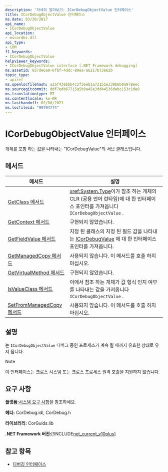 ```yaml
---
description: '자세히 알아보기: ICorDebugObjectValue 인터페이스'
title: ICorDebugObjectValue 인터페이스
ms.date: 03/30/2017
api_name:
- ICorDebugObjectValue
api_location:
- mscordbi.dll
api_type:
- COM
f1_keywords:
- ICorDebugObjectValue
helpviewer_keywords:
- ICorDebugObjectValue interface [.NET Framework debugging]
ms.assetid: 937de6a0-6fbf-4ddc-80ea-a6217b73e62b
topic_type:
- apiref
ms.openlocfilehash: a2af438bbb4c2f56eb1a72151e339b6b0a978eec
ms.sourcegitcommit: ddf7edb67715a5b9a45e3dd44536dabc153c1de0
ms.translationtype: MT
ms.contentlocale: ko-KR
ms.lasthandoff: 02/06/2021
ms.locfileid: "99794774"
---
```

# <a name="icordebugobjectvalue-interface"></a>ICorDebugObjectValue 인터페이스

개체를 포함 하는 값을 나타내는 "ICorDebugValue"의 서브 클래스입니다.  
  
## <a name="methods"></a>메서드  
  
|메서드|설명|  
|------------|-----------------|  
|[GetClass 메서드](icordebugobjectvalue-getclass-method.md)|<xref:System.Type>이가 참조 하는 개체의 CLR (공용 언어 런타임)에 대 한 인터페이스 포인터를 가져옵니다 `ICorDebugObjectValue` .|  
|[GetContext 메서드](icordebugobjectvalue-getcontext-method.md)|구현되지 않았습니다.|  
|[GetFieldValue 메서드](icordebugobjectvalue-getfieldvalue-method.md)|지정 된 클래스의 지정 된 필드 값을 나타내는 [ICorDebugValue](icordebugvalue-interface.md) 에 대 한 인터페이스 포인터를 가져옵니다.|  
|[GetManagedCopy 메서드](icordebugobjectvalue-getmanagedcopy-method.md)|사용되지 않습니다. 이 메서드를 호출 하지 마십시오.|  
|[GetVirtualMethod 메서드](icordebugobjectvalue-getvirtualmethod-method.md)|구현되지 않았습니다.|  
|[IsValueClass 메서드](icordebugobjectvalue-isvalueclass-method.md)|이에서 참조 하는 개체가 값 형식 인지 여부를 나타내는 값을 가져옵니다 `ICorDebugObjectValue` .|  
|[SetFromManagedCopy 메서드](icordebugobjectvalue-setfrommanagedcopy-method.md)|사용되지 않습니다. 이 메서드를 호출 하지 마십시오.|  
  
## <a name="remarks"></a>설명  

 는 `ICorDebugObjectValue` 디버그 중인 프로세스가 계속 될 때까지 유효한 상태로 유지 됩니다.  
  
> [!NOTE]
> 이 인터페이스는 크로스 시스템 또는 크로스 프로세스 원격 호출을 지원하지 않습니다.  
  
## <a name="requirements"></a>요구 사항  

 **플랫폼:**[시스템 요구 사항](../../get-started/system-requirements.md)을 참조하세요.  
  
 **헤더:** CorDebug.idl, CorDebug.h  
  
 **라이브러리:** CorGuids.lib  
  
 **.NET Framework 버전:**[!INCLUDE[net_current_v10plus](../../../../includes/net-current-v10plus-md.md)]  
  
## <a name="see-also"></a>참고 항목

- [디버깅 인터페이스](debugging-interfaces.md)
